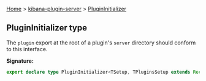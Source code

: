 [Home](./index) &gt; [kibana-plugin-server](./kibana-plugin-server.md) &gt; [PluginInitializer](./kibana-plugin-server.plugininitializer.md)

## PluginInitializer type

The `plugin` export at the root of a plugin's `server` directory should conform to this interface.

<b>Signature:</b>

```typescript
export declare type PluginInitializer<TSetup, TPluginsSetup extends Record<PluginName, unknown> = {}> = (coreContext: PluginInitializerContext) => Plugin<TSetup, TPluginsSetup>;
```
